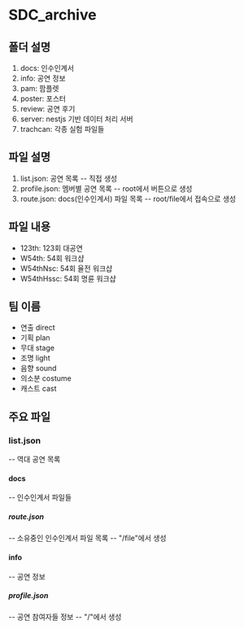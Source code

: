 # SDC_archive



## 폴더 설명

1. docs: 인수인계서
2. info: 공연 정보
3. pam: 팜플렛
4. poster: 포스터
5. review: 공연 후기
6. server: nestjs 기반 데이터 처리 서버
7. trachcan: 각종 실험 파일들

## 파일 설명

1. list.json: 공연 목록 -- 직접 생성
2. profile.json: 멤버별 공연 목록 -- root에서 버튼으로 생성
3. route.json: docs(인수인계서) 파일 목록 -- root/file에서 접속으로 생성

## 파일 내용

* 123th: 123회 대공연
* W54th: 54회 워크샵
* W54thNsc: 54회 율전 워크샵
* W54thHssc: 54회 명륜 워크샵



## 팀 이름

* 연출    direct
* 기획    plan
* 무대    stage
* 조명    light
* 음향    sound
* 의소분  costume
* 캐스트 cast


## 주요 파일

### list.json
-- 역대 공연 목록

#### docs
-- 인수인계서 파일들
##### route.json
-- 소유중인 인수인계서 파일 목록
-- "/file"에서 생성

#### info
-- 공연 정보
##### profile.json
-- 공연 참여자들 정보
-- "/"에서 생성